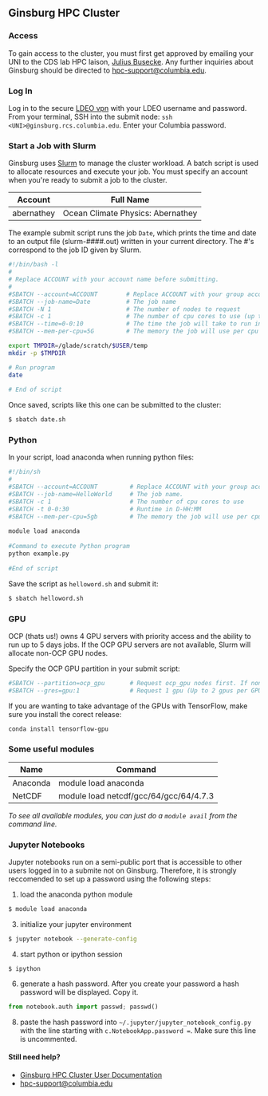 ## Ginsburg HPC Cluster 


### Access
To gain access to the cluster, you must first get approved by emailing your UNI to the CDS lab HPC laison, [Julius Busecke](mailto:julius@ldeo.columbia.edu). Any further inquiries about Ginsburg should be directed to hpc-support@columbia.edu.

### Log In
Log in to the secure [LDEO vpn](https://ldeo-it.ldeo.columbia.edu/content/vpn-virtual-private-network) with your LDEO username and password. From your terminal, SSH into the submit node: ```ssh <UNI>@ginsburg.rcs.columbia.edu```. Enter your Columbia password. 

### Start a Job with Slurm

Ginsburg uses [Slurm](https://slurm.schedmd.com/documentation.html) to manage the cluster workload. A batch script is used to allocate resources and execute your job. You must specify an account when you're ready to submit a job to the cluster. 

| Account |  Full Name  |  
|----------|-------------|
| abernathey |    Ocean Climate Physics: Abernathey   |  

The example submit script runs the job ```Date```, which prints the time and date to an output file (slurm-####.out) written in your current directory. The #'s correspond to the job ID given by Slurm. 

```bash
#!/bin/bash -l
#
# Replace ACCOUNT with your account name before submitting.
#
#SBATCH --account=ACCOUNT        # Replace ACCOUNT with your group account name
#SBATCH --job-name=Date          # The job name
#SBATCH -N 1                     # The number of nodes to request
#SBATCH -c 1                     # The number of cpu cores to use (up to 32 cores per server)
#SBATCH --time=0-0:10            # The time the job will take to run in D-HH:MM
#SBATCH --mem-per-cpu=5G         # The memory the job will use per cpu core

export TMPDIR=/glade/scratch/$USER/temp
mkdir -p $TMPDIR

# Run program
date
 
# End of script
```

Once saved, scripts like this one can be submitted  to the cluster:
```bash
$ sbatch date.sh
```

### Python 
In your script, load anaconda when running python files:
```bash
#!/bin/sh
#
#SBATCH --account=ACCOUNT         # Replace ACCOUNT with your group account name
#SBATCH --job-name=HelloWorld     # The job name.
#SBATCH -c 1                      # The number of cpu cores to use
#SBATCH -t 0-0:30                 # Runtime in D-HH:MM
#SBATCH --mem-per-cpu=5gb         # The memory the job will use per cpu core
 
module load anaconda
 
#Command to execute Python program
python example.py
 
#End of script
```
Save the script as `helloword.sh` and submit it:
```bash
$ sbatch helloword.sh
```


### GPU 
OCP (thats us!) owns 4 GPU servers with priority access and the ability to run up to 5 days jobs. If the OCP GPU servers are not available, Slurm will allocate non-OCP GPU nodes.

Specify the OCP GPU partition in your submit script:
```bash
#SBATCH --partition=ocp_gpu       # Request ocp_gpu nodes first. If none are available, the scheduler will request non-OCP gpu nodes.
#SBATCH --gres=gpu:1              # Request 1 gpu (Up to 2 gpus per GPU node)

```

If you are wanting to take advantage of the GPUs with TensorFlow, make sure you install the corect release:

```conda install tensorflow-gpu```

### Some useful modules

| Name |  Command  |  
|----------|-------------|
| Anaconda | module load anaconda|  
| NetCDF | module load netcdf/gcc/64/gcc/64/4.7.3 |

*To see all available modules, you can just do a `module avail` from the command line.*

### Jupyter Notebooks
Jupyter notebooks run on a semi-public port that is accessible to other users logged in to a submite not on Ginsburg. Therefore, it is strongly reccomended to set up a password using the following steps:
1. load the anaconda python module
```bash
$ module load anaconda
```
3. initialize your jupyter environment
```bash
$ jupyter notebook --generate-config
```
4. start python or ipython session
```
$ ipython
```
6. generate a hash password. After you create your password a hash password will be displayed. Copy it. 
```python
from notebook.auth import passwd; passwd()
```
8. paste the hash password into `~/.jupyter/jupyter_notebook_config.py` with the line starting with `c.NotebookApp.password =`. Make sure this line is uncommented.

#### Still need help?
- [Ginsburg HPC Cluster User Documentation](https://confluence.columbia.edu/confluence/display/rcs/Ginsburg+HPC+Cluster+User+Documentation)
- hpc-support@columbia.edu
